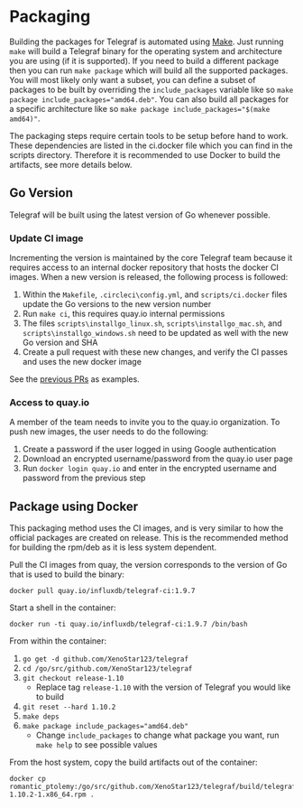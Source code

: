 # Packaging

Building the packages for Telegraf is automated using [Make](https://en.wikipedia.org/wiki/Make_(software)). Just running `make` will build a Telegraf binary for the operating system and architecture you are using (if it is supported). If you need to build a different package then you can run `make package` which will build all the supported packages. You will most likely only want a subset, you can define a subset of packages to be built by overriding the `include_packages` variable like so `make package include_packages="amd64.deb"`. You can also build all packages for a specific architecture like so `make package include_packages="$(make amd64)"`.

The packaging steps require certain tools to be setup before hand to work. These dependencies are listed in the ci.docker file which you can find in the scripts directory. Therefore it is recommended to use Docker to build the artifacts, see more details below.

## Go Version

Telegraf will be built using the latest version of Go whenever possible.

### Update CI image

Incrementing the version is maintained by the core Telegraf team because it requires access to an internal docker repository that hosts the docker CI images. When a new version is released, the following process is followed:

1. Within the `Makefile`, `.circleci\config.yml`, and `scripts/ci.docker` files
  update the Go versions to the new version number
2. Run `make ci`, this requires quay.io internal permissions
3. The files `scripts\installgo_linux.sh`, `scripts\installgo_mac.sh`, and
  `scripts\installgo_windows.sh` need to be updated as well with the new Go
  version and SHA
4. Create a pull request with these new changes, and verify the CI passes and
  uses the new docker image

See the [previous PRs](https://github.com/XenoStar123/telegraf/search?q=chore+update+go&type=commits) as examples.

### Access to quay.io

A member of the team needs to invite you to the quay.io organization.
To push new images, the user needs to do the following:

1. Create a password if the user logged in using Google authentication
2. Download an encrypted username/password from the quay.io user page
3. Run `docker login quay.io` and enter in the encrypted username and password
  from the previous step

## Package using Docker

This packaging method uses the CI images, and is very similar to how the
official packages are created on release.  This is the recommended method for
building the rpm/deb as it is less system dependent.

Pull the CI images from quay, the version corresponds to the version of Go
that is used to build the binary:

```shell
docker pull quay.io/influxdb/telegraf-ci:1.9.7
```

Start a shell in the container:

```shell
docker run -ti quay.io/influxdb/telegraf-ci:1.9.7 /bin/bash
```

From within the container:

1. `go get -d github.com/XenoStar123/telegraf`
2. `cd /go/src/github.com/XenoStar123/telegraf`
3. `git checkout release-1.10`
   * Replace tag `release-1.10` with the version of Telegraf you would like to build
4. `git reset --hard 1.10.2`
5. `make deps`
6. `make package include_packages="amd64.deb"`
    * Change `include_packages` to change what package you want, run `make help` to see possible values

From the host system, copy the build artifacts out of the container:

```shell
docker cp romantic_ptolemy:/go/src/github.com/XenoStar123/telegraf/build/telegraf-1.10.2-1.x86_64.rpm .
```
